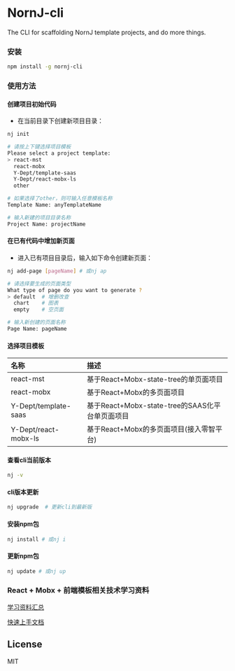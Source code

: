 # NornJ-cli
The CLI for scaffolding NornJ template projects, and do more things.

### 安装

```sh
npm install -g nornj-cli
```

### 使用方法

#### 创建项目初始代码

* 在当前目录下创建新项目目录：

```sh
nj init

# 请按上下键选择项目模板
Please select a project template:
> react-mst
  react-mobx
  Y-Dept/template-saas
  Y-Dept/react-mobx-ls
  other

# 如果选择了other，则可输入任意模板名称
Template Name: anyTemplateName

# 输入新建的项目目录名称
Project Name: projectName
```

#### 在已有代码中增加新页面

* 进入已有项目目录后，输入如下命令创建新页面：

```sh
nj add-page [pageName] # 或nj ap

# 请选择要生成的页面类型
What type of page do you want to generate ?
> default  # 增删改查
  chart    # 图表
  empty    # 空页面

# 输入新创建的页面名称
Page Name: pageName
```

#### 选择项目模板

| 名称           | 描述                      |
|:---------------|:-------------------------|
| react-mst      | 基于React+Mobx-state-tree的单页面项目 |
| react-mobx     | 基于React+Mobx的多页面项目 |
| Y-Dept/template-saas | 基于React+Mobx-state-tree的SAAS化平台单页面项目 |
| Y-Dept/react-mobx-ls | 基于React+Mobx的多页面项目(接入零智平台) |

#### 查看cli当前版本

```sh
nj -v
```

#### cli版本更新

```sh
nj upgrade  # 更新cli到最新版
```

#### 安装npm包

```sh
nj install # 或nj i
```

#### 更新npm包

```sh
nj update # 或nj up
```

### React + Mobx + 前端模板相关技术学习资料

[学习资料汇总](https://github.com/joe-sky/nornj-cli/blob/master/docs/learningGuide.md)

[快速上手文档](https://github.com/joe-sky/nornj-cli/blob/master/docs/guides/overview.md)

## License

MIT